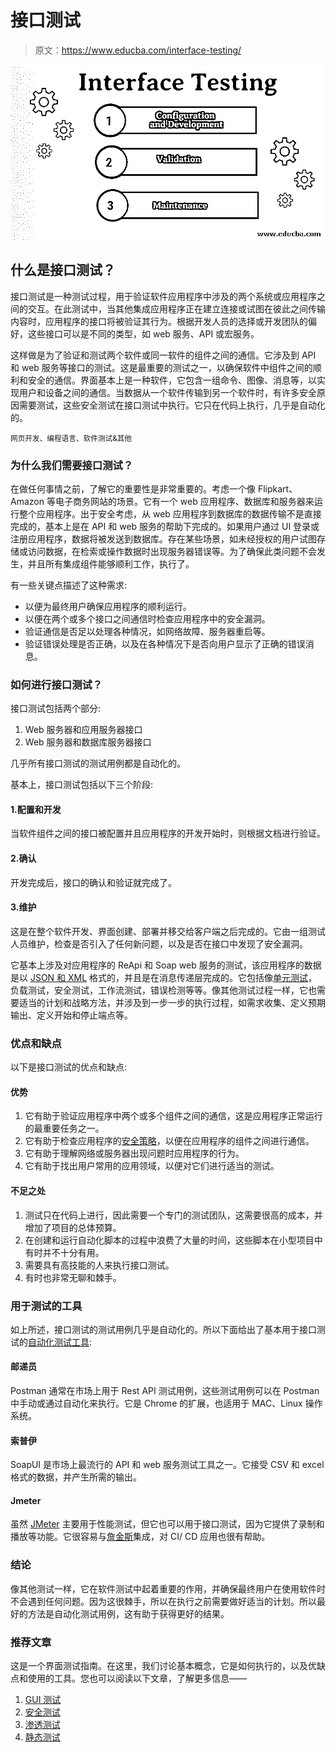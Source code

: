 # 接口测试

> 原文：<https://www.educba.com/interface-testing/>

![Interface Testing](img/2d7415eb1e1da43caf45d2aad17406bf.png)



## 什么是接口测试？

接口测试是一种测试过程，用于验证软件应用程序中涉及的两个系统或应用程序之间的交互。在此测试中，当其他集成应用程序正在建立连接或试图在彼此之间传输内容时，应用程序的接口将被验证其行为。根据开发人员的选择或开发团队的偏好，这些接口可以是不同的类型，如 web 服务、API 或宏服务。

这样做是为了验证和测试两个软件或同一软件的组件之间的通信。它涉及到 API 和 web 服务等接口的测试。这是最重要的测试之一，以确保软件中组件之间的顺利和安全的通信。界面基本上是一种软件，它包含一组命令、图像、消息等，以实现用户和设备之间的通信。当数据从一个软件传输到另一个软件时，有许多安全原因需要测试，这些安全测试在接口测试中执行。它只在代码上执行，几乎是自动化的。

<small>网页开发、编程语言、软件测试&其他</small>

### 为什么我们需要接口测试？

在做任何事情之前，了解它的重要性是非常重要的。考虑一个像 Flipkart、Amazon 等电子商务网站的场景。它有一个 web 应用程序、数据库和服务器来运行整个应用程序。出于安全考虑，从 web 应用程序到数据库的数据传输不是直接完成的，基本上是在 API 和 web 服务的帮助下完成的。如果用户通过 UI 登录或注册应用程序，数据将被发送到数据库。存在某些场景，如未经授权的用户试图存储或访问数据，在检索或操作数据时出现服务器错误等。为了确保此类问题不会发生，并且所有集成组件能够顺利工作，执行了。

有一些关键点描述了这种需求:

*   以便为最终用户确保应用程序的顺利运行。
*   以便在两个或多个接口之间通信时检查应用程序中的安全漏洞。
*   验证通信是否足以处理各种情况，如网络故障、服务器重启等。
*   验证错误处理是否正确，以及在各种情况下是否向用户显示了正确的错误消息。

### 如何进行接口测试？

接口测试包括两个部分:

1.  Web 服务器和应用服务器接口
2.  Web 服务器和数据库服务器接口

几乎所有接口测试的测试用例都是自动化的。

基本上，接口测试包括以下三个阶段:

#### 1.配置和开发

当软件组件之间的接口被配置并且应用程序的开发开始时，则根据文档进行验证。

#### 2.确认

开发完成后，接口的确认和验证就完成了。

#### 3.维护

这是在整个软件开发、界面创建、部署并移交给客户端之后完成的。它由一组测试人员维护，检查是否引入了任何新问题，以及是否在接口中发现了安全漏洞。

它基本上涉及对应用程序的 ReApi 和 Soap web 服务的测试，该应用程序的数据是以 [JSON 和 XML](https://www.educba.com/json-vs-xml/) 格式的，并且是在消息传递层完成的。它包括像[单元测试](https://www.educba.com/unit-testing/)，负载测试，安全测试，工作流测试，错误检测等等。像其他测试过程一样，它也需要适当的计划和战略方法，并涉及到一步一步的执行过程，如需求收集、定义预期输出、定义开始和停止端点等。

### 优点和缺点

以下是接口测试的优点和缺点:

#### 优势

1.  它有助于验证应用程序中两个或多个组件之间的通信，这是应用程序正常运行的最重要任务之一。
2.  它有助于检查应用程序的[安全策略](https://www.educba.com/security-policies/)，以便在应用程序的组件之间进行通信。
3.  它有助于理解网络或服务器出现问题时应用程序的行为。
4.  它有助于找出用户常用的应用领域，以便对它们进行适当的测试。

#### 不足之处

1.  测试只在代码上进行，因此需要一个专门的测试团队，这需要很高的成本，并增加了项目的总体预算。
2.  在创建和运行自动化脚本的过程中浪费了大量的时间，这些脚本在小型项目中有时并不十分有用。
3.  需要具有高技能的人来执行接口测试。
4.  有时也非常无聊和棘手。

### 用于测试的工具

如上所述，接口测试的测试用例几乎是自动化的。所以下面给出了基本用于接口测试的[自动化测试工具](https://www.educba.com/automation-testing-tools/):

#### 邮递员

Postman 通常在市场上用于 Rest API 测试用例，这些测试用例可以在 Postman 中手动或通过自动化来执行。它是 Chrome 的扩展，也适用于 MAC、Linux 操作系统。

#### 索普伊

SoapUI 是市场上最流行的 API 和 web 服务测试工具之一。它接受 CSV 和 excel 格式的数据，并产生所需的输出。

#### Jmeter

虽然 [JMeter](https://www.educba.com/what-is-jmeter/) 主要用于性能测试，但它也可以用于接口测试，因为它提供了录制和播放等功能。它很容易与[詹金斯](https://www.educba.com/what-is-jenkins/)集成，对 CI/ CD 应用也很有帮助。

### 结论

像其他测试一样，它在软件测试中起着重要的作用，并确保最终用户在使用软件时不会遇到任何问题。因为这很棘手，所以在执行之前需要做好适当的计划。所以最好的方法是自动化测试用例，这有助于获得更好的结果。

### 推荐文章

这是一个界面测试指南。在这里，我们讨论基本概念，它是如何执行的，以及优缺点和使用的工具。您也可以阅读以下文章，了解更多信息——

1.  [GUI 测试](https://www.educba.com/gui-testing/)
2.  [安全测试](https://www.educba.com/security-testing/)
3.  [渗透测试](https://www.educba.com/penetration-testing/)
4.  [静态测试](https://www.educba.com/static-testing/)





